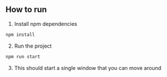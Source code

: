 ## How to run

1. Install npm dependencies
```bash 
npm install
```

2. Run the project
```bash
npm run start
```

3. This should start a single window that you can move around